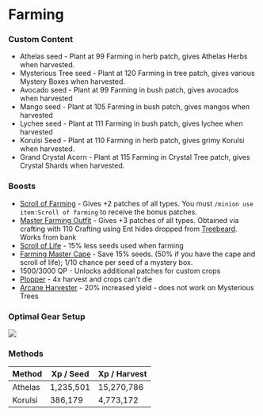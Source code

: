 # Farming

### Custom Content

* Athelas seed - Plant at 99 Farming in herb patch, gives Athelas Herbs when harvested.
* Mysterious Tree seed - Plant at 120 Farming in tree patch, gives various Mystery Boxes when harvested.
* Avocado seed - Plant at 99 Farming in bush patch, gives avocados when harvested
* Mango seed - Plant at 105 Farming in bush patch, gives mangos when harvested
* Lychee seed - Plant at 111 Farming in bush patch, gives lychee when harvested
* Korulsi Seed - Plant at 110 Farming in herb patch, gives grimy Korulsi when harvested.
* Grand Crystal Acorn - Plant at 115 Farming in Crystal Tree patch, gives Crystal Shards when harvested.

### Boosts

* [Scroll of Farming](dungeoneering-training/dg-rewards.md#buyable-boosts-utility) - Gives +2 patches of all types. You must `/minion use item:Scroll of farming` to receive the bonus patches.
* [Master Farming Outfit](../custom-items/equippables.md#master-farmer-outfit) - Gives +3 patches of all types. Obtained via crafting with 110 Crafting using Ent hides dropped from [Treebeard](../bosses/demi-bosses/treebeard.md). Works from bank
* [Scroll of Life](dungeoneering-training/dg-rewards.md#buyable-boosts-utility) - 15% less seeds used when farming
* [Farming Master Cape](../custom-items/equippables.md#master-capes) - Save 15% seeds. (50% if you have the cape and scroll of life); 1/10 chance per seed of a mystery box.
* 1500/3000 QP - Unlocks additional patches for custom crops
* [Plopper](../custom-items/pets.md#miscellaneous-pets) - 4x harvest and crops can't die
* [Arcane Harvester](invention/#inventions) - 20% increased yield - does not work on Mysterious Trees

### Optimal Gear Setup

![](<../.gitbook/assets/image (15).png>)

### Methods

| Method  | Xp / Seed | Xp / Harvest |
| ------- | --------- | ------------ |
| Athelas | 1,235,501 | 15,270,786   |
| Korulsi | 386,179   | 4,773,172    |

